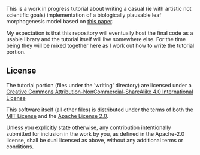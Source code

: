 This is a work in progress tutorial about writing a casual (ie with artistic not scientific goals) implementation of a biologically plausable leaf morphogenesis model based on [this paper](http://algorithmicbotany.org/papers/leaves.nph.2017.pdf).

My expectation is that this repository will eventually host the final code as a usable library and the tutorial itself will live somewhere else. For the time being they will be mixed together here as I work out how to write the tutorial portion.

## License

The tutorial portion (files under the 'writing' directory) are licensed under a [Creative Commons Attribution-NonCommercial-ShareAlike 4.0 International License](http://creativecommons.org/licenses/by-nc-sa/4.0/)


This software itself (all other files) is distributed under the terms of both the [MIT License][lm] and the [Apache License 2.0][la].

[lm]: docs/LICENSE-MIT
[la]: docs/LICENSE-APACHE

Unless you explicitly state otherwise, any contribution intentionally submitted for inclusion in the work
by you, as defined in the Apache-2.0 license, shall be dual licensed as above, without any additional terms or conditions.
